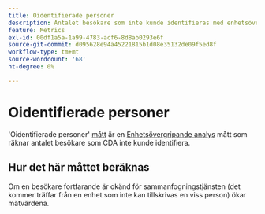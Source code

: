 ```yaml
---
title: Oidentifierade personer
description: Antalet besökare som inte kunde identifieras med enhetsövergripande analys.
feature: Metrics
exl-id: 00df1a5a-1a99-4783-acf6-8d8ab0293e6f
source-git-commit: d095628e94a45221815b1d08e35132de09f5ed8f
workflow-type: tm+mt
source-wordcount: '68'
ht-degree: 0%

---
```


# Oidentifierade personer

&#39;Oidentifierade personer&#39; [mått](overview.md) är en [Enhetsövergripande analys](../cda/overview.md) mått som räknar antalet besökare som CDA inte kunde identifiera.

## Hur det här måttet beräknas

Om en besökare fortfarande är okänd för sammanfogningstjänsten (det kommer träffar från en enhet som inte kan tillskrivas en viss person) ökar mätvärdena.
